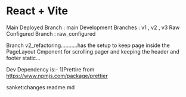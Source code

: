 # React + Vite

Main Deployed Branch : main
Development Branches : v1 , v2 , v3
Raw Configured Branch : raw_configured

Branch v2_refactoring...........has the setup to keep page inside the PageLayout Cmponent for scrolling pager and keeping the header and footer static...

Dev Dependency is:-
1)Prettire from https://www.npmjs.com/package/prettier

sanket:changes readme.md